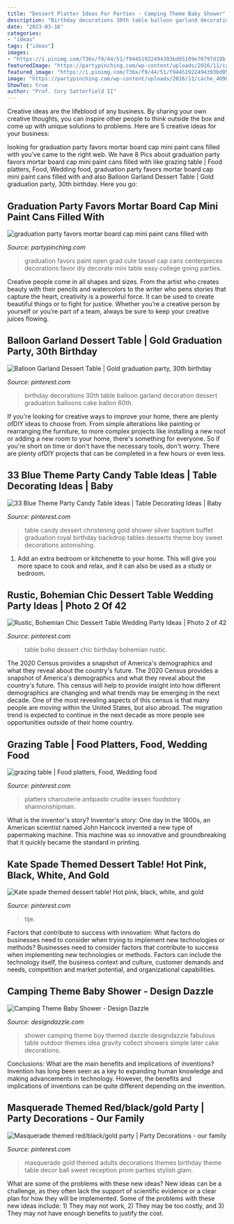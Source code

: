 ```yaml
---
title: "Dessert Platter Ideas For Parties - Camping Theme Baby Shower"
description: "Birthday decorations 30th table balloon garland decoration dessert graduation balloons cake ballon 60th"
date: "2023-03-16"
categories:
- "ideas"
tags: ["ideas"]
images:
- "https://i.pinimg.com/736x/f9/44/51/f94451922494393bd05109e70797d19b.jpg"
featuredImage: "https://partypinching.com/wp-content/uploads/2016/11/cache_4098887304.png"
featured_image: "https://i.pinimg.com/736x/f9/44/51/f94451922494393bd05109e70797d19b.jpg"
image: "https://partypinching.com/wp-content/uploads/2016/11/cache_4098887304.png"
ShowToc: true
author: "Prof. Cory Satterfield II"
---
```



Creative ideas are the lifeblood of any business. By sharing your own creative thoughts, you can inspire other people to think outside the box and come up with unique solutions to problems. Here are 5 creative ideas for your business: 

	

		
looking for graduation party favors mortar board cap mini paint cans filled with you've came to the right web. We have 8 Pics about graduation party favors mortar board cap mini paint cans filled with like grazing table | Food platters, Food, Wedding food, graduation party favors mortar board cap mini paint cans filled with and also Balloon Garland Dessert Table | Gold graduation party, 30th birthday. Here you go:
		
    
## Graduation Party Favors Mortar Board Cap Mini Paint Cans Filled With

<img loading=lazy src="https://partypinching.com/wp-content/uploads/2016/11/cache_4098887304.png" onerror="this.onerror=null;this.src='https://tse3.mm.bing.net/th?id=OIP.u7jLjQ5tKBmwjR5qidElMQHaJ4&amp;pid=15.1';" alt="graduation party favors mortar board cap mini paint cans filled with">

_Source: partypinching.com_

>graduation favors paint open grad cute tassel cap cans centerpieces decorations favor diy decorate mini table easy college going parties. 

	

Creative people come in all shapes and sizes. From the artist who creates beauty with their pencils and watercolors to the writer who pens stories that capture the heart, creativity is a powerful force. It can be used to create beautiful things or to fight for justice. Whether you’re a creative person by yourself or you’re part of a team, always be sure to keep your creative juices flowing.

    
## Balloon Garland Dessert Table | Gold Graduation Party, 30th Birthday

<img loading=lazy src="https://i.pinimg.com/736x/f9/44/51/f94451922494393bd05109e70797d19b.jpg" onerror="this.onerror=null;this.src='https://tse3.mm.bing.net/th?id=OIP.gcxc12V1IH5Ogud6Mu9FuQHaJ3&amp;pid=15.1';" alt="Balloon Garland Dessert Table | Gold graduation party, 30th birthday">

_Source: pinterest.com_

>birthday decorations 30th table balloon garland decoration dessert graduation balloons cake ballon 60th. 

	

If you're looking for creative ways to improve your home, there are plenty ofDIY ideas to choose from. From simple alterations like painting or rearranging the furniture, to more complex projects like installing a new roof or adding a new room to your home, there's something for everyone. So if you're short on time or don't have the necessary tools, don't worry. There are plenty ofDIY projects that can be completed in a few hours or even less.

    
## 33 Blue Theme Party Candy Table Ideas | Table Decorating Ideas | Baby

<img loading=lazy src="https://i.pinimg.com/736x/62/2c/f0/622cf00c6314d7cfc705bf58146be9fb.jpg" onerror="this.onerror=null;this.src='https://tse1.mm.bing.net/th?id=OIP.KAGf2xrigvbvx5M6VUg-0gHaFD&amp;pid=15.1';" alt="33 Blue Theme Party Candy Table Ideas | Table Decorating Ideas | Baby">

_Source: pinterest.com_

>table candy dessert christening gold shower silver baptism buffet graduation royal birthday backdrop tables desserts theme boy sweet decorations astonishing. 

	

1. Add an extra bedroom or kitchenette to your home. This will give you more space to cook and relax, and it can also be used as a study or bedroom. 

    
## Rustic, Bohemian Chic Dessert Table Wedding Party Ideas | Photo 2 Of 42

<img loading=lazy src="https://i.pinimg.com/736x/eb/a0/c6/eba0c6f7d2395485df35d79767bca3c2--themed-birthday-parties-wedding-parties.jpg" onerror="this.onerror=null;this.src='https://tse2.mm.bing.net/th?id=OIP.UXy7OCUT8-HmMIv5P1ytGwDLEs&amp;pid=15.1';" alt="Rustic, Bohemian Chic Dessert Table Wedding Party Ideas | Photo 2 of 42">

_Source: pinterest.com_

>table boho dessert chic birthday bohemian rustic. 

	

The 2020 Census provides a snapshot of America's demographics and what they reveal about the country's future.
The 2020 Census provides a snapshot of America's demographics and what they reveal about the country's future. This census will help to provide insight into how different demographics are changing and what trends may be emerging in the next decade. One of the most revealing aspects of this census is that many people are moving within the United States, but also abroad. The migration trend is expected to continue in the next decade as more people see opportunities outside of their home country.

    
## Grazing Table | Food Platters, Food, Wedding Food

<img loading=lazy src="https://i.pinimg.com/736x/7c/56/e6/7c56e6fb2ceab7bce5de21d353f49118.jpg" onerror="this.onerror=null;this.src='https://tse1.mm.bing.net/th?id=OIP.zGk4VtLy-eWwQquAs5n5RgHaLH&amp;pid=15.1';" alt="grazing table | Food platters, Food, Wedding food">

_Source: pinterest.com_

>platters charcuterie antipasto crudite iessen foodstory shannonshipman. 

	

What is the inventor's story?
Inventor's story: One day in the 1800s, an American scientist named John Hancock invented a new type of papermaking machine. This machine was so innovative and groundbreaking that it quickly became the standard in printing.

    
## Kate Spade Themed Dessert Table! Hot Pink, Black, White, And Gold

<img loading=lazy src="https://i.pinimg.com/736x/c9/c6/68/c9c668102e4279b7f0a515ade3469438.jpg" onerror="this.onerror=null;this.src='https://tse3.mm.bing.net/th?id=OIP._21NUkjGJflJXq7KmTc7iwHaJ3&amp;pid=15.1';" alt="Kate spade themed dessert table! Hot pink, black, white, and gold">

_Source: pinterest.com_

>tije. 

	

Factors that contribute to success with innovation: What factors do businesses need to consider when trying to implement new technologies or methods?
Businesses need to consider factors that contribute to success when implementing new technologies or methods. Factors can include the technology itself, the business context and culture, customer demands and needs, competition and market potential, and organizational capabilities.

    
## Camping Theme Baby Shower - Design Dazzle

<img loading=lazy src="http://www.designdazzle.com/wp-content/uploads/2012/11/2331.jpg" onerror="this.onerror=null;this.src='https://tse4.mm.bing.net/th?id=OIP.Jup--osfISxodHtAbNVfiwAAAA&amp;pid=15.1';" alt="Camping Theme Baby Shower - Design Dazzle">

_Source: designdazzle.com_

>shower camping theme boy themed dazzle designdazzle fabulous table outdoor themes idea gravity collect showers simple later cake decorations. 

	

Conclusions: What are the main benefits and implications of inventions?
Invention has long been seen as a key to expanding human knowledge and making advancements in technology. However, the benefits and implications of inventions can be quite different depending on the invention.

    
## Masquerade Themed Red/black/gold Party | Party Decorations - Our Family

<img loading=lazy src="https://s-media-cache-ak0.pinimg.com/736x/57/f5/b0/57f5b04c3b368f8e80f40959b4d15c8d.jpg" onerror="this.onerror=null;this.src='https://tse3.mm.bing.net/th?id=OIP.2hGUmKhwCq_ZKhMvacTqoAHaJ3&amp;pid=15.1';" alt="Masquerade themed red/black/gold party | Party Decorations - our family">

_Source: pinterest.com_

>masquerade gold themed adults decorations themes birthday theme table decor ball sweet reception prom parties stylish glam. 

	

What are some of the problems with these new ideas?
New ideas can be a challenge, as they often lack the support of scientific evidence or a clear plan for how they will be implemented. Some of the problems with these new ideas include: 1) They may not work, 2) They may be too costly, and 3) They may not have enough benefits to justify the cost.

